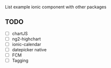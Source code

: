 List example ionic component with other packages
## TODO
* [ ] chartJS
* [ ] ng2-highchart
* [ ] ionic-calendar
* [ ] datepicker native
* [ ] FCM
* [ ] Tagging
